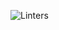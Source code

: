 ![Linters](https://github.com/reypm/ReactMarkdownUsageExample/actions/workflows/lint.yaml/badge.svg)
